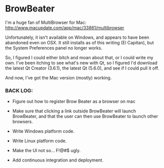 # BrowBeater

I'm a huge fan of MultiBrowser for Mac:
http://www.macupdate.com/app/mac/33861/multibrowser

Unfortunately, it isn't available on Windows, and appears to have been
abandoned even on OSX. It still installs as of this writing (El
Capitan), but the System Preferences panel no longer works.

So, I figured I could either bitch and moan about that, or I could
write my own. I've been itching to see what's new with Qt, so I
figured I'd download the latest Qt Creator (3.6.1), the latest Qt
(5.6.0), and see if I could pull it off.

And now, I've got the Mac version (mostly) working.

### BACK LOG:

* Figure out how to register Brow Beater as a browser on mac

* Make sure that clicking a link outside BrowBeater will launch
  BrowBeater, and that the user can then use BrowBeater to launch
  other browsers.

* Write Windows platform code.

* Write Linux platform code.

* Make the UI not so... F!@#$ ugly.

* Add continuous integration and deployment.